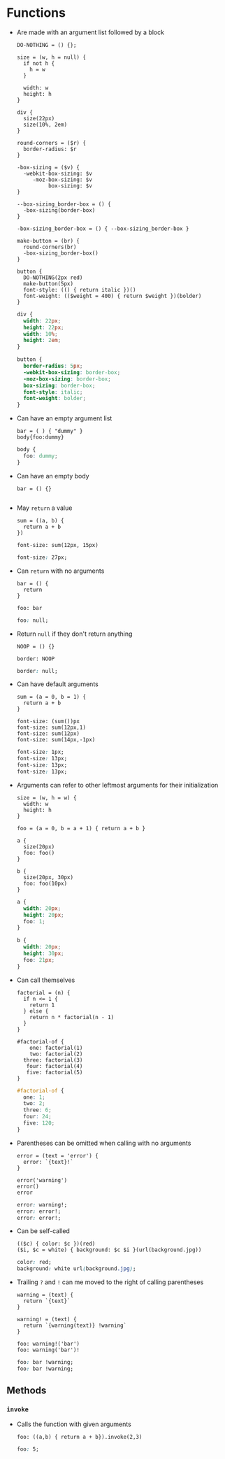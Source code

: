 # Functions

- Are made with an argument list followed by a block

  ~~~ lay
  DO-NOTHING = () {};

  size = (w, h = null) {
    if not h {
      h = w
    }

    width: w
    height: h
  }

  div {
    size(22px)
    size(10%, 2em)
  }

  round-corners = ($r) {
    border-radius: $r
  }

  -box-sizing = ($v) {
    -webkit-box-sizing: $v
       -moz-box-sizing: $v
            box-sizing: $v
  }

  --box-sizing_border-box = () {
    -box-sizing(border-box)
  }

  -box-sizing_border-box = () { --box-sizing_border-box }

  make-button = (br) {
    round-corners(br)
    -box-sizing_border-box()
  }

  button {
    DO-NOTHING(2px red)
    make-button(5px)
    font-style: (() { return italic })()
    font-weight: (($weight = 400) { return $weight })(bolder)
  }
  ~~~

  ~~~ css
  div {
    width: 22px;
    height: 22px;
    width: 10%;
    height: 2em;
  }

  button {
    border-radius: 5px;
    -webkit-box-sizing: border-box;
    -moz-box-sizing: border-box;
    box-sizing: border-box;
    font-style: italic;
    font-weight: bolder;
  }
  ~~~

- Can have an empty argument list

  ~~~ lay
  bar = ( ) { "dummy" }
  body{foo:dummy}
  ~~~

  ~~~ css
  body {
    foo: dummy;
  }
  ~~~

- Can have an empty body

  ~~~ lay
  bar = () {}
  ~~~

  ~~~ css
  ~~~

- May `return` a value

  ~~~ lay
  sum = ((a, b) {
    return a + b
  })

  font-size: sum(12px, 15px)
  ~~~

  ~~~ css
  font-size: 27px;
  ~~~

- Can `return` with no arguments

  ~~~ lay
  bar = () {
    return
  }

  foo: bar
  ~~~

  ~~~ css
  foo: null;
  ~~~

- Return `null` if they don't return anything

  ~~~ lay
  NOOP = () {}

  border: NOOP
  ~~~

  ~~~ css
  border: null;
  ~~~

- Can have default arguments

  ~~~ lay
  sum = (a = 0, b = 1) {
    return a + b
  }

  font-size: (sum())px
  font-size: sum(12px,1)
  font-size: sum(12px)
  font-size: sum(14px,-1px)
  ~~~

  ~~~ css
  font-size: 1px;
  font-size: 13px;
  font-size: 13px;
  font-size: 13px;
  ~~~

- Arguments can refer to other leftmost arguments for their initialization

  ~~~ lay
  size = (w, h = w) {
    width: w
    height: h
  }

  foo = (a = 0, b = a + 1) { return a + b }

  a {
    size(20px)
    foo: foo()
  }

  b {
    size(20px, 30px)
    foo: foo(10px)
  }
  ~~~

  ~~~ css
  a {
    width: 20px;
    height: 20px;
    foo: 1;
  }

  b {
    width: 20px;
    height: 30px;
    foo: 21px;
  }
  ~~~

- Can call themselves

  ~~~ lay
  factorial = (n) {
    if n <= 1 {
      return 1
    } else {
      return n * factorial(n - 1)
    }
  }

  #factorial-of {
      one: factorial(1)
      two: factorial(2)
    three: factorial(3)
     four: factorial(4)
     five: factorial(5)
  }
  ~~~

  ~~~ css
  #factorial-of {
    one: 1;
    two: 2;
    three: 6;
    four: 24;
    five: 120;
  }
  ~~~

- Parentheses can be omitted when calling with no arguments

  ~~~ lay
  error = (text = 'error') {
    error: `{text}!`
  }

  error('warning')
  error()
  error
  ~~~

  ~~~ css
  error: warning!;
  error: error!;
  error: error!;
  ~~~

- Can be self-called

  ~~~ lay
  (($c) { color: $c })(red)
  ($i, $c = white) { background: $c $i }(url(background.jpg))
  ~~~

  ~~~ css
  color: red;
  background: white url(background.jpg);
  ~~~

- Trailing `?`  and `!` can me moved to the right of calling parentheses

  ~~~ lay
  warning = (text) {
    return `{text}`
  }

  warning! = (text) {
    return `{warning(text)} !warning`
  }

  foo: warning!('bar')
  foo: warning('bar')!
  ~~~

  ~~~ css
  foo: bar !warning;
  foo: bar !warning;
  ~~~

## Methods

### `invoke`

- Calls the function with given arguments

  ~~~ lay
  foo: ((a,b) { return a + b}).invoke(2,3)
  ~~~

  ~~~ css
  foo: 5;
  ~~~
